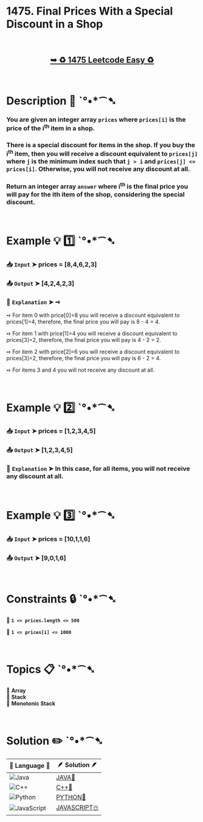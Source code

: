 # 1475. Final Prices With a Special Discount in a Shop

</br>

<h2 align="center"> 

<a href="https://leetcode.com/problems/final-prices-with-a-special-discount-in-a-shop/description/?envType=daily-question&envId=2024-12-18"><strong>➥ ♻️ 1475 Leetcode Easy ♻️ </strong></a>
</h2>

</br>

# Description 📜 ˋ°•*⁀➷

### You are given an integer array `prices` where `prices[i]` is the price of the i<sup>th</sup> item in a shop.

### There is a special discount for items in the shop. If you buy the i<sup>th</sup> item, then you will receive a discount equivalent to `prices[j]` where `j` is the minimum index such that `j > i` and `prices[j] <= prices[i]`. Otherwise, you will not receive any discount at all.

### Return an integer array `answer` where i<sup>th</sup> is the final price you will pay for the ith item of the shop, considering the special discount.

</br>

# Example 💡 1️⃣ ˋ°•*⁀➷

  ### 📥 `Input`  ➤ prices = [8,4,6,2,3]

  ### 📤 `Output`  ➤ [4,2,4,2,3]

  ### 🔦 `Explanation`  ➤ ➺

➺ For item 0 with price[0]=8 you will receive a discount equivalent to prices[1]=4, therefore, the final price you will pay is 8 - 4 = 4.

➺ For item 1 with price[1]=4 you will receive a discount equivalent to prices[3]=2, therefore, the final price you will pay is 4 - 2 = 2.

➺ For item 2 with price[2]=6 you will receive a discount equivalent to prices[3]=2, therefore, the final price you will pay is 6 - 2 = 4.

➺ For items 3 and 4 you will not receive any discount at all.

</br>

# Example 💡 2️⃣ ˋ°•*⁀➷

  ### 📥 `Input` ➤ prices = [1,2,3,4,5]

  ### 📤 `Output`  ➤ [1,2,3,4,5]

  ### 🔦 `Explanation` ➤ In this case, for all items, you will not receive any discount at all.

</br>

# Example 💡 3️⃣ ˋ°•*⁀➷

  ### 📥 `Input` ➤ prices = [10,1,1,6]

  ### 📤 `Output`  ➤ [9,0,1,6]

</br>

# Constraints 🔒 ˋ°•*⁀➷

🔹 **`1 <= prices.length <= 500`** </br>

🔹 **`1 <= prices[i] <= 1000`** </br>

</br>

# Topics 📋 ˋ°•*⁀➷

🔸 **Array**  </br>
🔸 **Stack**  </br>
🔸 **Monotonic Stack**  </br>

</br>

# Solution ✏️ ˋ°•*⁀➷

| 📒 Language 📒  | 🪶 Solution 🪶 |
| ------------- | ------------- |
|  ![Java](https://img.shields.io/badge/java-%23ED8B00.svg?style=for-the-badge&logo=openjdk&logoColor=white)  | [JAVA🍁](https://github.com/Prakhar-002/LEETCODE/blob/main/%F0%9F%93%9C%20Daily%20Challange%20%F0%9F%92%A1/12%20December%20%F0%9F%90%BB%E2%80%8D%E2%9D%84%EF%B8%8F%202024/18%20-%2012%20-%202024%20---%201475.%20Final%20Prices%20With%20a%20Special%20Discount%20in%20a%20Shop%20%E2%98%83%EF%B8%8F%20%F0%9F%8D%81%20%F0%9F%8D%B0%20%F0%9F%8E%B2/%F0%9F%8D%81JAVA%20-%201475.%20Final%20Prices%20With%20a%20Special%20Discount%20in%20a%20Shop.java) |
|  ![C++](https://img.shields.io/badge/c++-%2300599C.svg?style=for-the-badge&logo=c%2B%2B&logoColor=white)  | [C++🎲](https://github.com/Prakhar-002/LEETCODE/blob/main/%F0%9F%93%9C%20Daily%20Challange%20%F0%9F%92%A1/12%20December%20%F0%9F%90%BB%E2%80%8D%E2%9D%84%EF%B8%8F%202024/18%20-%2012%20-%202024%20---%201475.%20Final%20Prices%20With%20a%20Special%20Discount%20in%20a%20Shop%20%E2%98%83%EF%B8%8F%20%F0%9F%8D%81%20%F0%9F%8D%B0%20%F0%9F%8E%B2/%F0%9F%8E%B2CPP%20-%201475.%20Final%20Prices%20With%20a%20Special%20Discount%20in%20a%20Shop.cpp)  |
|  ![Python](https://img.shields.io/badge/python-3670A0?style=for-the-badge&logo=python&logoColor=ffdd54)    | [PYTHON🍰](https://github.com/Prakhar-002/LEETCODE/blob/main/%F0%9F%93%9C%20Daily%20Challange%20%F0%9F%92%A1/12%20December%20%F0%9F%90%BB%E2%80%8D%E2%9D%84%EF%B8%8F%202024/18%20-%2012%20-%202024%20---%201475.%20Final%20Prices%20With%20a%20Special%20Discount%20in%20a%20Shop%20%E2%98%83%EF%B8%8F%20%F0%9F%8D%81%20%F0%9F%8D%B0%20%F0%9F%8E%B2/%F0%9F%8D%B0PYTHON%20-%201475.%20Final%20Prices%20With%20a%20Special%20Discount%20in%20a%20Shop.py) |
| ![JavaScript](https://img.shields.io/badge/javascript-%23323330.svg?style=for-the-badge&logo=javascript&logoColor=%23F7DF1E)   | [JAVASCRIPT☃️](https://github.com/Prakhar-002/LEETCODE/blob/main/%F0%9F%93%9C%20Daily%20Challange%20%F0%9F%92%A1/12%20December%20%F0%9F%90%BB%E2%80%8D%E2%9D%84%EF%B8%8F%202024/18%20-%2012%20-%202024%20---%201475.%20Final%20Prices%20With%20a%20Special%20Discount%20in%20a%20Shop%20%E2%98%83%EF%B8%8F%20%F0%9F%8D%81%20%F0%9F%8D%B0%20%F0%9F%8E%B2/%E2%98%83%EF%B8%8FJAVASCRIPT%20-%201475.%20Final%20Prices%20With%20a%20Special%20Discount%20in%20a%20Shop.js) |
